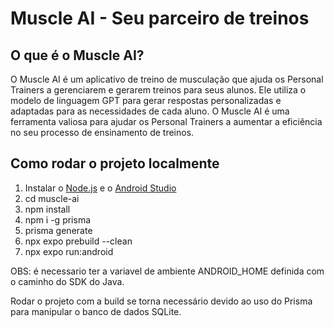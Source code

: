 # Muscle AI - Seu parceiro de treinos

## O que é o Muscle AI?

O Muscle AI é um aplicativo de treino de musculação que ajuda os Personal Trainers a gerenciarem e gerarem treinos para seus alunos. Ele utiliza o modelo de linguagem GPT para gerar respostas personalizadas e adaptadas para as necessidades de cada aluno. O Muscle AI é uma ferramenta valiosa para ajudar os Personal Trainers a aumentar a eficiência no seu processo de ensinamento de treinos.

## Como rodar o projeto localmente

1. Instalar o [Node.js](https://nodejs.org/en/download/) e o [Android Studio](https://developer.android.com/studio)
2. cd muscle-ai
3. npm install
4. npm i -g prisma
5. prisma generate
6. npx expo prebuild --clean
7. npx expo run:android

OBS: é necessario ter a variavel de ambiente ANDROID_HOME definida com o caminho do SDK do Java.

Rodar o projeto com a build se torna necessário devido ao uso do Prisma para manipular o banco de dados SQLite.
